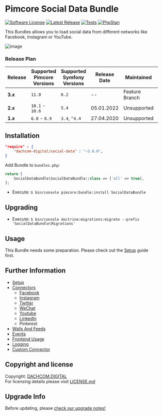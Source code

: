 # Pimcore Social Data Bundle

[![Software License](https://img.shields.io/badge/license-GPLv3-brightgreen.svg?style=flat-square)](LICENSE.md)
[![Latest Release](https://img.shields.io/packagist/v/dachcom-digital/social-data.svg?style=flat-square)](https://packagist.org/packages/dachcom-digital/social-data)
[![Tests](https://img.shields.io/github/actions/workflow/status/dachcom-digital/pimcore-social-data/.github/workflows/codeception.yml?branch=master&style=flat-square&logo=github&label=codeception)](https://github.com/dachcom-digital/pimcore-social-data/actions?query=workflow%3ACodeception+branch%3Amaster)
[![PhpStan](https://img.shields.io/github/actions/workflow/status/dachcom-digital/pimcore-social-data/.github/workflows/php-stan.yml?branch=master&style=flat-square&logo=github&label=phpstan%20level%204)](https://github.com/dachcom-digital/pimcore-social-data/actions?query=workflow%3A"PHP+Stan"+branch%3Amaster)

This Bundles allows you to load social data from different networks like Facebook, Instagram or YouTube.

![image](https://user-images.githubusercontent.com/700119/94448014-bce31980-01aa-11eb-8869-e38bde73d253.png)

### Release Plan
| Release | Supported Pimcore Versions | Supported Symfony Versions | Release Date | Maintained     | Branch                                                                 |
|---------|----------------------------|----------------------------|--------------|----------------|------------------------------------------------------------------------|
| **3.x** | `11.0`                     | `6.2`                      | --           | Feature Branch | master                                                                 |
| **2.x** | `10.1` - `10.6`            | `5.4`                      | 05.01.2022   | Unsupported    | [2.x](https://github.com/dachcom-digital/pimcore-social-data/tree/2.x) |
| **1.x** | `6.0` - `6.9`              | `3.4`, `^4.4`              | 27.04.2020   | Unsupported    | [1.x](https://github.com/dachcom-digital/pimcore-social-data/tree/1.x) |

## Installation

```json
"require" : {
    "dachcom-digital/social-data" : "~3.0.0",
}
```

Add Bundle to `bundles.php`:
```php
return [
    SocialDataBundle\SocialDataBundle::class => ['all' => true],
];
```

- Execute: `$ bin/console pimcore:bundle:install SocialDataBundle`

## Upgrading
- Execute: `$ bin/console doctrine:migrations:migrate --prefix 'SocialDataBundle\Migrations'`

## Usage
This Bundle needs some preparation. Please check out the [Setup](docs/00_Setup.md) guide first.

## Further Information
- [Setup](docs/00_Setup.md)
- [Connectors](./docs/10_Connectors.md)
  - [Facebook](https://github.com/dachcom-digital/pimcore-social-data-facebook-connector)
  - [Instagram](https://github.com/dachcom-digital/pimcore-social-data-instagram-connector)
  - [Twitter](https://github.com/dachcom-digital/pimcore-social-data-twitter-connector)
  - [WeChat](https://github.com/dachcom-digital/pimcore-social-data-wechat-connector)
  - [Youtube](https://github.com/dachcom-digital/pimcore-social-data-youtube-connector)
  - [LinkedIn](https://github.com/dachcom-digital/pimcore-social-data-linkedin-connector)
  - Pinterest
- [Walls And Feeds](docs/11_WallsAndFeeds.md)
- [Events](docs/12_Events.md)
- [Frontend Usage](docs/13_FrontendUsage.md)
- [Logging](docs/20_Logging.md)
- [Custom Connector](docs/30_CustomConnector.md)

## Copyright and license
Copyright: [DACHCOM.DIGITAL](http://dachcom-digital.ch)  
For licensing details please visit [LICENSE.md](LICENSE.md)  

## Upgrade Info
Before updating, please [check our upgrade notes!](UPGRADE.md)
